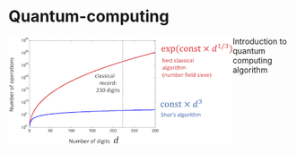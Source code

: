 # Quantum-computing

<img align="left" src="https://raw.githubusercontent.com/Aurelien-Pelissier/IBMQ-Quantum-Computing/master/img/Complexity.png" width=400>
Introduction to quantum computing algorithm
